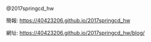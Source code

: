   @2017springcd_hw
  
  簡報: https://40423206.github.io/2017springcd_hw
  
  網址: https://40423206.github.io/2017springcd_hw/blog/
